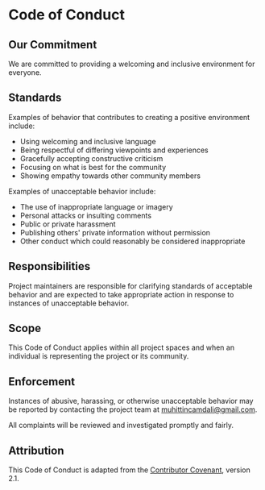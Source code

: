 # Code of Conduct

## Our Commitment

We are committed to providing a welcoming and inclusive environment for everyone.

## Standards

Examples of behavior that contributes to creating a positive environment include:

* Using welcoming and inclusive language
* Being respectful of differing viewpoints and experiences
* Gracefully accepting constructive criticism
* Focusing on what is best for the community
* Showing empathy towards other community members

Examples of unacceptable behavior include:

* The use of inappropriate language or imagery
* Personal attacks or insulting comments
* Public or private harassment
* Publishing others' private information without permission
* Other conduct which could reasonably be considered inappropriate

## Responsibilities

Project maintainers are responsible for clarifying standards of acceptable behavior and are expected to take appropriate action in response to instances of unacceptable behavior.

## Scope

This Code of Conduct applies within all project spaces and when an individual is representing the project or its community.

## Enforcement

Instances of abusive, harassing, or otherwise unacceptable behavior may be reported by contacting the project team at muhittincamdali@gmail.com.

All complaints will be reviewed and investigated promptly and fairly.

## Attribution

This Code of Conduct is adapted from the [Contributor Covenant](https://www.contributor-covenant.org), version 2.1.